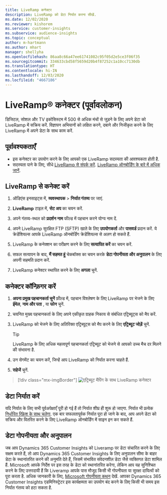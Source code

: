 ```yaml
---
title: LiveRamp कनेक्टर
description: LiveRamp को डेटा निर्यात करना सीखें.
ms.date: 12/02/2020
ms.reviewer: kishorem
ms.service: customer-insights
ms.subservice: audience-insights
ms.topic: conceptual
author: m-hartmann
ms.author: mhart
manager: shellyha
ms.openlocfilehash: 86aa8c66a47ee61741082c95f05d2e5ce3f06f35
ms.sourcegitcommit: 334633cbd58f5659d20b4f87252c1a10cc7130db
ms.translationtype: HT
ms.contentlocale: hi-IN
ms.lasthandoff: 12/03/2020
ms.locfileid: "4667186"
---
```

# <a name="liverampreg-connector-preview"></a>LiveRamp&reg; कनेक्टर (पूर्वावलोकन)

डिजिटल, सोशल और TV इकोसिस्टम में 500 से अधिक मंचों से जुड़ने के लिए अपने डेटा को LiveRamp में सक्रिय करें. विज्ञापन अभियानों को लक्षित करने, दबाने और निजीकृत करने के लिए LiveRamp में अपने डेटा के साथ काम करें.

## <a name="prerequisites"></a>पूर्वावश्यकताएँ

- इस कनेक्टर का उपयोग करने के लिए आपको एक LiveRamp सदस्यता की आवश्यकता होती है.
- सदस्यता पाने के लिए, सीधे [LiveRamp से संपर्क करें](https://liveramp.com/contact/). [LiveRamp ऑनबोर्डिंग के बारे में अधिक जानें](https://liveramp.com/our-platform/data-onboarding/).

## <a name="connect-to-liveramp"></a>LiveRamp से कनेक्ट करें

1. ऑडिएंस इनसाइट्स में, **व्यवस्थापक** > **निर्यात गंतव्य** पर जाएं.

1. **LiveRamp** टाइल में, **सेट अप** का चयन करें.

1. अपने गंतव्य-स्थल को **प्रदर्शन नाम** फील्ड में पहचान करने योग्य नाम दें.

1. अपने LiveRamp सुरक्षित FTP (SFTP) खाते के लिए **उपयोगकर्ता** और **पासवर्ड** प्रदान करें.
ये क्रेडेंशियल्स आपके LiveRamp ऑनबोर्डिंग क्रेडेंशियल्स से अलग हो सकते हैं.

1. LiveRamp के कनेक्शन का परीक्षण करने के लिए **सत्यापित करें** का चयन करें.

1. सफल सत्यापन के बाद,  **मैं सहमत हूं**  चेकबॉक्स का चयन करके **डेटा गोपनीयता और अनुपालन** के लिए अपनी सहमति प्रदान करें.

1. LiveRamp कनेक्टर स्थापित करने के लिए **अगला** चुनें.

## <a name="configure-the-connector"></a>कनेक्टर कॉन्फ़िगर करें

1. **अपना प्रमुख पहचानकर्ता चुनें** फ़ील्ड में, पहचान विश्लेषण के लिए LiveRamp पर भेजने के लिए **ईमेल**, **नाम और पता** , या **फोन** चुनें.

1. चयनित मुख्य पहचानकर्ता के लिए अपने एकीकृत ग्राहक निकाय से संबंधित एट्रिब्यूट्स को मैप करें.

1. LiveRamp को भेजने के लिए अतिरिक्त एट्रिब्यूट्स को मैप करने के लिए  **एट्रिब्यूट जोड़ें** चुनें.

   > [!TIP]
   > LiveRamp के लिए अधिक महत्वपूर्ण पहचानकर्ता एट्रिब्यूट को भेजने से आपको उच्च मैच दर मिलने की संभावना है.

1. उन सेगमेंट का चयन करें, जिन्हें आप LiveRamp को निर्यात करना चाहते हैं.

1. **सहेजें** चुनें.

> [!div class="mx-imgBorder"]
> ![एट्रिब्यूट मैपिंग के साथ LiveRamp कनेक्टर](media/export-liveramp-segments.png "एट्रिब्यूट मैपिंग के साथ LiveRamp कनेक्टर")

## <a name="export-the-data"></a>डेटा निर्यात करें

यदि निर्यात के लिए सभी पूर्वअपेक्षाएँ पूरी हो गई हैं तो निर्यात शीघ्र ही शुरू हो जाएगा. निर्यात भी प्रत्येक [निर्धारित रिफ्रेश के साथ चलेगा](system.md#schedule-tab).
एक बार सफलतापूर्वक निर्यात पूरा हो जाने के बाद, आप अपने डेटा को सक्रिय और वितरित करने के लिए LiveRamp ऑनबोर्डिंग में साइन इन कर सकते हैं.

## <a name="data-privacy-and-compliance"></a>डेटा गोपनीयता और अनुपालन

जब आप Dynamics 365 Customer Insights को Liveramp पर डेटा संचारित करने के लिए सक्षम करते हैं, तो आप Dynamics 365 Customer Insights के लिए अनुपालन सीमा के बाहर डेटा के स्थानांतरित करने की अनुमति देते हैं, जिसमें संभावित संवेदनशील डेटा जैसे व्यक्तिगत डेटा शामिल हैं. Microsoft आपके निर्देश पर इस तरह के डेटा को स्थानांतरित करेगा, लेकिन आप यह सुनिश्चित करने के लिए उत्तरदायी हैं कि Liveramp आपके पास मौजूद किसी भी गोपनीयता या सुरक्षा दायित्वों को पूरा करता है. अधिक जानकारी के लिए, [Microsoft गोपनीयता कथन](https://go.microsoft.com/fwlink/?linkid=396732) देखें.
आपका Dynamics 365 Customer Insights एडमिनिस्ट्रेटर इस कार्यक्षमता का उपयोग बंद करने के लिए किसी भी समय इस निर्यात गंतव्य को हटा सकता है.